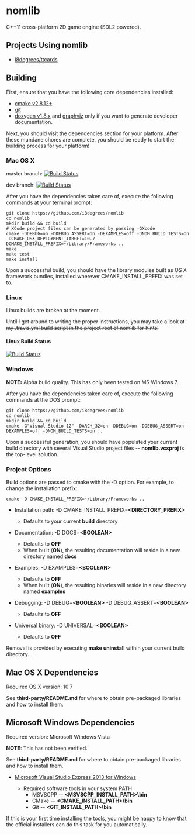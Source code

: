 # nomlib

C++11 cross-platform 2D game engine (SDL2 powered).

## Projects Using nomlib

* [i8degrees/ttcards](https://github.com/i8degrees/ttcards)

## Building

First, ensure that you have the following core dependencies installed:

* [cmake v2.8.12+](http://www.cmake.org/)
* [git](http://git-scm.com/download/)
* [doxygen v1.8.x](http://www.stack.nl/~dimitri/doxygen/) and [graphviz](http://www.graphviz.org/) only if you want to generate developer documentation.

Next, you should visit the dependencies section for your platform. After these mundane chores are complete, you should be ready to start the building process for your platform!

### Mac OS X

master branch: [![Build Status](https://travis-ci.org/i8degrees/nomlib.png?branch=master)](https://travis-ci.org/i8degrees/nomlib)

dev branch: [![Build Status](https://travis-ci.org/i8degrees/nomlib.png?branch=dev)](https://travis-ci.org/i8degrees/nomlib)

After you have the dependencies taken care of, execute the following commands at your terminal prompt:

```
git clone https://github.com/i8degrees/nomlib
cd nomlib
mkdir build && cd build
# XCode project files can be generated by passing -GXcode
cmake -DDEBUG=on -DDEBUG_ASSERT=on -DEXAMPLES=off -DNOM_BUILD_TESTS=on -DCMAKE_OSX_DEPLOYMENT_TARGET=10.7 -DCMAKE_INSTALL_PREFIX=~/Library/Frameworks ..
make
make test
make install
```

Upon a successful build, you should have the library modules built as OS X framework bundles, installed wherever CMAKE_INSTALL_PREFIX was set to.

### Linux

Linux builds are broken at the moment.

~~Until I get around to writing the proper instructions, you may take a look at my
.travis.yml build script in the project root of nomlib for hints!~~

#### Linux Build Status #####

[![Build Status](https://travis-ci.org/i8degrees/nomlib.png?branch=master,dev)](https://travis-ci.org/i8degrees/nomlib)

### Windows

**NOTE:** Alpha build quality. This has only been tested on MS Windows 7.

After you have the dependencies taken care of, execute the following commands at the DOS prompt:

```
git clone https://github.com/i8degrees/nomlib
cd nomlib
mkdir build && cd build
cmake -G"Visual Studio 12" -DARCH_32=on -DDEBUG=on -DDEBUG_ASSERT=on -DEXAMPLES=off -DNOM_BUILD_TESTS=on ..
```

Upon a successful generation, you should have populated your current build directory with several Visual Studio project files -- **nomlib.vcxproj** is the top-level solution.

### Project Options

Build options are passed to cmake with the -D option. For example, to change the installation prefix:

```
cmake -D CMAKE_INSTALL_PREFIX=~/Library/Frameworks ..
```

  - Installation path: -D CMAKE_INSTALL_PREFIX=**\<DIRECTORY_PREFIX\>**
    * Defaults to your current **build** directory

  - Documentation: -D DOCS=**\<BOOLEAN\>**
    * Defaults to **OFF**
    * When built (**ON**), the resulting documentation will reside in a new directory named **docs**

  - Examples: -D EXAMPLES=**\<BOOLEAN\>**
    * Defaults to **OFF**
    * When built (**ON**), the resulting binaries will reside in a new directory named **examples**

  - Debugging: -D DEBUG=**\<BOOLEAN\>** -D DEBUG_ASSERT=**\<BOOLEAN\>**
    * Defaults to **OFF**

  - Universal binary: -D UNIVERSAL=**\<BOOLEAN\>**
    * Defaults to **OFF**

Removal is provided by executing **make uninstall** within your current build directory.

## Mac OS X Dependencies

Required OS X version: 10.7

See **third-party/README.md** for where to obtain pre-packaged libraries and how to install them.

## Microsoft Windows Dependencies

Required version: Microsoft Windows Vista

**NOTE**: This has not been verified.

See **third-party/README.md** for where to obtain pre-packaged libraries and how to install them.

* [Microsoft Visual Studio Express 2013 for Windows](http://www.microsoft.com/visualstudio/eng#downloads)

  - Required software tools in your system PATH
    * MSVSCPP -- **\<MSVSCPP_INSTALL_PATH\>\bin**
    * CMake -- **\<CMAKE_INSTALL_PATH\>\bin**
    * Git -- **\<GIT_INSTALL_PATH\>\bin**

If this is your first time installing the tools, you might be happy to know that the official installers can do this task for you automatically.

